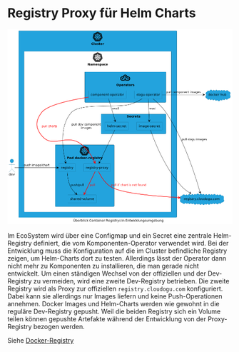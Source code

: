 # Registry Proxy für Helm Charts


![Überblick Entwicklungsumgebung](figures/registry_overview.png)

Im EcoSystem wird über eine Configmap und ein Secret eine zentrale Helm-Registry definiert, die vom Komponenten-Operator verwendet wird.
Bei der Entwicklung muss die Konfiguration auf die im Cluster befindliche Registry zeigen, um Helm-Charts dort zu testen.
Allerdings lässt der Operator dann nicht mehr zu Komponenten zu installieren, die man gerade nicht entwickelt.
Um einen ständigen Wechsel von der offiziellen und der Dev-Registry zu vermeiden, wird eine zweite Dev-Registry betrieben.
Die zweite Registry wird als Proxy zur offiziellen `registry.cloudogu.com` konfiguriert.
Dabei kann sie allerdings nur Images liefern und keine Push-Operationen annehmen.
Docker Images und Helm-Charts werden wie gewohnt in die reguläre Dev-Registry gepusht.
Weil die beiden Registry sich ein Volume teilen können gepushte Artefakte während der Entwicklung von der Proxy-Registry bezogen werden.

Siehe [Docker-Registry](https://docs.docker.com/registry/recipes/mirror/)
